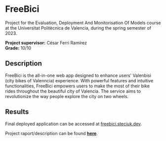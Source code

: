 # FreeBici

Project for the Evaluation, Deployment And Monitorisation Of Models course at the Universitat Politècnica de Valencia, during the spring semester of 2023.

**Project supervisor:** César Ferri Ramírez  
**Grade:** 10/10

## Description
FreeBici is the all-in-one web app designed to enhance users' Valenbisi (city bikes of Valenncia) experience. With powerful features and intuitive functionalities, FreeBici empowers users to make the most of their bike rides throughout the beautiful city of Valencia. The service aims to revolutionize the way people explore the city on two wheels.

## Results
Final deployed application can be accessed at [freebici.steciuk.dev](https://freebici.steciuk.dev/).

Project raport/description can be found [**here**](RAPORT.pdf).
